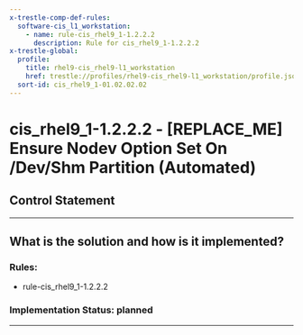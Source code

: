 ```yaml
---
x-trestle-comp-def-rules:
  software-cis_l1_workstation:
    - name: rule-cis_rhel9_1-1.2.2.2
      description: Rule for cis_rhel9_1-1.2.2.2
x-trestle-global:
  profile:
    title: rhel9-cis_rhel9-l1_workstation
    href: trestle://profiles/rhel9-cis_rhel9-l1_workstation/profile.json
  sort-id: cis_rhel9_1-01.02.02.02
---
```


# cis_rhel9_1-1.2.2.2 - \[REPLACE_ME\] Ensure Nodev Option Set On /Dev/Shm Partition (Automated)

## Control Statement

______________________________________________________________________

## What is the solution and how is it implemented?

<!-- For implementation status enter one of: implemented, partial, planned, alternative, not-applicable -->

<!-- Note that the list of rules under ### Rules: is read-only and changes will not be captured after assembly to JSON -->

<!-- Add control implementation description here for control: cis_rhel9_1-1.2.2.2 -->

### Rules:

  - rule-cis_rhel9_1-1.2.2.2

### Implementation Status: planned

______________________________________________________________________
